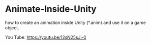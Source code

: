 # Animate-Inside-Unity
how to create an animation inside Unity (*.anim) and use it on a game object.

You Tube:  https://youtu.be/12sN25sJi-0

